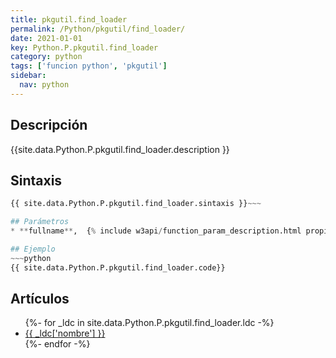 ```yaml
---
title: pkgutil.find_loader
permalink: /Python/pkgutil/find_loader/
date: 2021-01-01
key: Python.P.pkgutil.find_loader
category: python
tags: ['funcion python', 'pkgutil']
sidebar: 
  nav: python
---
```


## Descripción
{{site.data.Python.P.pkgutil.find_loader.description }}

## Sintaxis
~~~python
{{ site.data.Python.P.pkgutil.find_loader.sintaxis }}~~~

## Parámetros
* **fullname**,  {% include w3api/function_param_description.html propiedad=site.data.Python.P.pkgutil.find_loader valor="fullname" %}

## Ejemplo
~~~python
{{ site.data.Python.P.pkgutil.find_loader.code}}
~~~

## Artículos
<ul>
{%- for _ldc in site.data.Python.P.pkgutil.find_loader.ldc -%}
   <li>
       <a href="{{_ldc['url'] }}">{{ _ldc['nombre'] }}</a>
   </li>
{%- endfor -%}
</ul>
